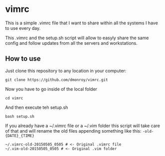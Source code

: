 # vimrc

This is a simple .vimrc file that I want to share within all the systems I have to use every day. 

This .vimrc and the setup.sh script will allow to easyly share the same config and follow updates from all the servers and workstations.

## How to use

Just clone this repository to any location in your computer:

    git clone https://github.com/dmonroy/vimrc.git

Now you have to go inside of the local folder

    cd vimrc

And then execute teh setup.sh

    bash setup.sh

If you already have a ~/.vimrc file or a ~/.vim folder this script will take care of that and will rename the old files appending something like this: `-old-{DATE}_{TIME}`

    ~/.vimrc-old-20150505_0505 # <- Original .vimrc file
    ~/.vim-old-20150505_0505 # <- Original .vim folder
